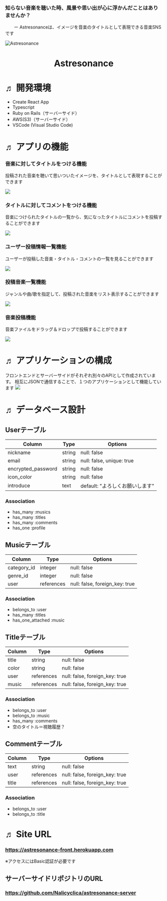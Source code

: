 ### 知らない音楽を聴いた時、風景や思い出が心に浮かんだことはありませんか？
　　ー Astresonanceは、イメージを音楽のタイトルとして表現できる音楽SNSです 

![Astresonance](https://user-images.githubusercontent.com/77972881/132290990-71ae17ad-6a7a-49d8-983e-927cf47fc3af.gif "Astresonance")
<h1 align="center">Astresonance</h1>

# ♬ 開発環境
- Create React App
- Typescript
- Ruby on Rails（サーバーサイド）
- AWS(S3)（サーバーサイド）
- VSCode (Visual Studio Code)

# ♬ アプリの機能
### 音楽に対してタイトルをつける機能
投稿された音楽を聴いて思いついたイメージを、タイトルとして表現することができます

![](https://user-images.githubusercontent.com/77972881/132294085-c4aed692-c2ce-48a0-9ca0-bf30b42d6ca5.png)
### タイトルに対してコメントをつける機能
音楽につけられたタイトルの一覧から、気になったタイトルにコメントを投稿することができます

![](https://user-images.githubusercontent.com/77972881/132294149-1ab59447-674a-4658-861c-c4764b7565a4.png)
### ユーザー投稿情報一覧機能
ユーザーが投稿した音楽・タイトル・コメントの一覧を見ることができます

![](https://user-images.githubusercontent.com/77972881/132294175-bb48a303-4bde-40eb-8b94-c513a0337d10.png)

### 投稿音楽一覧機能
ジャンルや曲/歌を指定して、投稿された音楽をリスト表示することができます

![](https://user-images.githubusercontent.com/77972881/132294125-ff6cea04-8eab-42ee-a703-3bf7d4458a66.png)

### 音楽投稿機能
音楽ファイルをドラッグ＆ドロップで投稿することができます

![](https://user-images.githubusercontent.com/77972881/132294220-6df6900c-cfcf-44a7-9744-150da1cdc7d3.png)

# ♬ アプリケーションの構成
フロントエンドとサーバーサイドがそれぞれ別々のAPIとして作成されています。
相互にJSONで通信することで、１つのアプリケーションとして機能しています
![](https://user-images.githubusercontent.com/77972881/132297142-c2b8c1a4-967c-4cbf-95b8-429072a822c5.png)

# ♬ データベース設計

## Userテーブル

| Column             | Type   | Options                   |
| ------------------ | ------ | ------------------------- |
| nickname           | string | null: false               |
| email              | string | null: false, unique: true |
| encrypted_password | string | null: false               |
| icon_color         | string | null: false               |
| introduce          | text   | default: "よろしくお願いします" |

### Association

- has_many :musics
- has_many :titles
- has_many :comments
- has_one :profile

## Musicテーブル

| Column              | Type       | Options                        |
| ------------------- | ---------- | ------------------------------ |
| category_id         | integer    | null: false                    |
| genre_id            | integer    | null: false                    |
| user                | references | null: false, foreign_key: true |

### Association

- belongs_to :user
- has_many :titles
- has_one_attached :music

## Titleテーブル

| Column             | Type       | Options                        |
| ------------------ | ---------- | ------------------------------ |
| title              | string     | null: false                    |
| color              | string     | null: false                    |
| user               | references | null: false, foreign_key: true |
| music              | references | null: false, foreign_key: true |

### Association

- belongs_to :user
- belongs_to :music
- has_many :comments
- 空のタイトル＝視聴履歴？

## Commentテーブル

| Column             | Type       | Options                        |
| ------------------ | ---------- | ------------------------------ |
| text               | string     | null: false                    |
| user               | references | null: false, foreign_key: true |
| title              | references | null: false, foreign_key: true |

### Association

- belongs_to :user
- belongs_to :title

# ♬ Site URL
### https://astresonance-front.herokuapp.com
※アクセスにはBasic認証が必要です

## サーバーサイドリポジトリのURL
### https://github.com/Nalicyclica/astresonance-server